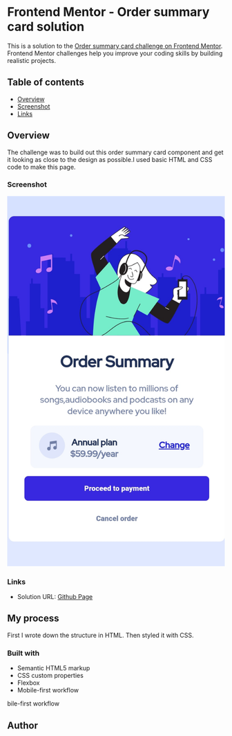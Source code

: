 # Frontend Mentor - Order summary card solution

This is a solution to the [Order summary card challenge on Frontend Mentor](https://www.frontendmentor.io/challenges/order-summary-component-QlPmajDUj). Frontend Mentor challenges help you improve your coding skills by building realistic projects. 

## Table of contents
 
  - [Overview](#overview)
  - [Screenshot](#screenshot)
  - [Links](#links)

## Overview
 The challenge was to build out this order summary card component and get it looking as close to the design as possible.I used basic HTML and CSS code to make this page.


### Screenshot

![](./screenshot.jpg)




### Links

- Solution URL: [Github Page](https://shafin9919.github.io/Order-Summary/)


## My process
First I wrote down the structure in HTML. Then styled it with CSS.

### Built with

- Semantic HTML5 markup
- CSS custom properties
- Flexbox
- Mobile-first workflow




bile-first workflow


## Author

